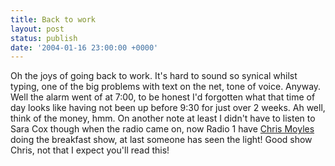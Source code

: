 ```yaml
---
title: Back to work
layout: post
status: publish
date: '2004-01-16 23:00:00 +0000'
---
```


Oh the joys of going back to work. It's hard to sound so synical whilst typing, one of the big problems with text on the net, tone of voice. Anyway. Well the alarm went of at 7:00, to be honest I'd forgotten what that time of day looks like having not been up before 9:30 for just over 2 weeks. Ah well, think of the money, hmm. On another note at least I didn't have to listen to Sara Cox though when the radio came on, now Radio 1 have [Chris Moyles](http://www.bbc.co.uk/radio1/chrismoyles/index.shtml) doing the breakfast show, at last someone has seen the light! Good show Chris, not that I expect you'll read this!
